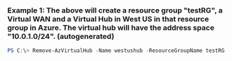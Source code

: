 ### Example 1: The above will create a resource group "testRG", a Virtual WAN and a Virtual Hub in West US in that resource group in Azure. The virtual hub will have the address space "10.0.1.0/24". (autogenerated)
```powershell
PS C:\> Remove-AzVirtualHub -Name westushub -ResourceGroupName testRG
```

